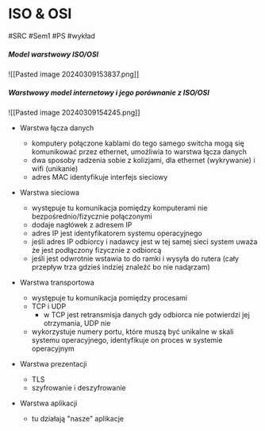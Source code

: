 # ISO & OSI
#SRC #Sem1 #PS #wykład 

##### Model warstwowy ISO/OSI
![[Pasted image 20240309153837.png]]

##### Warstwowy model internetowy i jego porównanie z ISO/OSI
![[Pasted image 20240309154245.png]]

- Warstwa łącza danych
	- komputery połączone kablami do tego samego switcha mogą się komunikować przez ethernet, umożliwia to warstwa łącza danych
	- dwa sposoby radzenia sobie z kolizjami, dla ethernet (wykrywanie) i wifi (unikanie)
	- adres MAC identyfikuje interfejs sieciowy

- Warstwa sieciowa
	- występuje tu komunikacja pomiędzy komputerami nie bezpośrednio/fizycznie połączonymi
	- dodaje nagłówek z adresem IP
	- adres IP jest identyfikatorem systemu operacyjnego
	- jeśli adres IP odbiorcy i nadawcy jest w tej samej sieci system uważa że jest podłączony fizycznie z odbiorcą
	- jeśli jest odwrotnie wstawia to do ramki i wysyła do rutera (cały przepływ trza gdzieś indziej znaleźć bo nie nadąrzam)
	
- Warstwa transportowa
	- występuje tu komunikacja pomiędzy procesami
	- TCP i UDP
		- w TCP jest retransmisja danych gdy odbiorca nie potwierdzi jej otrzymania, UDP nie
	- wykorzystuje numery portu, które muszą być unikalne w skali systemu operacyjnego, identyfikuje on proces w systemie operacyjnym
	
- Warstwa prezentacji
	- TLS
	- szyfrowanie i deszyfrowanie
	
- Warstwa aplikacji
	- tu działają "nasze" aplikacje